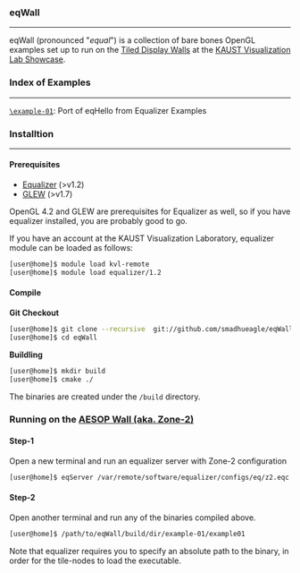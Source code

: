 ### eqWall
___

eqWall (pronounced "_equal_") is a collection of bare bones OpenGL examples set up to run on the [Tiled Display Walls](http://kvl.kaust.edu.sa/Pages/Showcase.aspx) at 
the [KAUST Visualization Lab Showcase](http://kvl.kaust.edu.sa/Pages/Home.aspx).


### Index of Examples
___
[`\example-01`](https://github.com/smadhueagle/eqWall/tree/master/example-01): Port of eqHello from Equalizer Examples


### Installtion
___
#### Prerequisites
* [Equalizer](https://github.com/Eyescale/Equalizer) (>v1.2)
* [GLEW](http://glew.sourceforge.net/) (>v1.7)

OpenGL 4.2 and GLEW are prerequisites for Equalizer as well, so if you have equalizer installed, you are probably good to go.

If you have an account at the KAUST Visualization Laboratory, equalizer module can be loaded as follows:
```bash
[user@home]$ module load kvl-remote
[user@home]$ module load equalizer/1.2
```

#### Compile 

**Git Checkout**
```bash
[user@home]$ git clone --recursive  git://github.com/smadhueagle/eqWall.git
[user@home]$ cd eqWall
```
**Buildling**
```bash
[user@home]$ mkdir build
[user@home]$ cmake ./
```
The binaries are created under the `/build` directory.

### Running on the [AESOP Wall (aka. Zone-2)](http://kvl.kaust.edu.sa/Pages/Showcase.aspx) 

#### Step-1
Open a new terminal and run an equalizer server with Zone-2 configuration

```bash
[user@home]$ eqServer /var/remote/software/equalizer/configs/eq/z2.eqc

```

#### Step-2
Open another terminal and run any of the binaries compiled above.

```bash
[user@home]$ /path/to/eqWall/build/dir/example-01/example01

```
Note that equalizer requires you to specify an absolute path to the binary, in order for the tile-nodes to load the executable.
